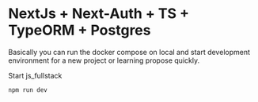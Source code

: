 # NextJs + Next-Auth + TS + TypeORM + Postgres 

Basically you can run the docker compose on local and start development environment for a new project or learning propose quickly.

Start js_fullstack 
```
npm run dev
```